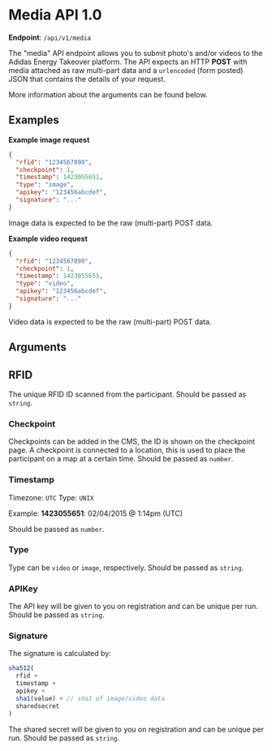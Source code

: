 # Media API 1.0

**Endpoint**: `/api/v1/media`

The "media" API endpoint allows you to submit photo's and/or videos to the Adidas Energy Takeover platform. The API expects an HTTP **POST** with media attached as raw multi-part data and a `urlencoded` (form posted) JSON that contains the details of your request. 

More information about the arguments can be found below.

## Examples

**Example image request**

```json
{
  "rfid": "1234567890",
  "checkpoint": 1,
  "timestamp": 1423055651,
  "type": "image",
  "apikey": "123456abcdef",
  "signature": "..."
}
```
Image data is expected to be the raw (multi-part) POST data.

**Example video request**

```json
{
  "rfid": "1234567890",
  "checkpoint": 1,
  "timestamp": 1423055651,
  "type": "video",
  "apikey": "123456abcdef",
  "signature": "..."
}
```
Video data is expected to be the raw (multi-part) POST data.

## Arguments

## RFID

The unique RFID ID scanned from the participant. Should be passed as `string`.

### Checkpoint

Checkpoints can be added in the CMS, the ID is shown on the checkpoint page. A checkpoint is connected to a location, this is used to place the participant on a map at a certain time. Should be passed as `number`.

### Timestamp

Timezone: `UTC`
Type: `UNIX`

Example: **1423055651**: 02/04/2015 @ 1:14pm (UTC)

Should be passed as `number`.

### Type

Type can be `video` or `image`, respectively. Should be passed as `string`.

### APIKey

The API key will be given to you on registration and can be unique per run. Should be passed as `string`.

### Signature

The signature is calculated by:
```js
sha512(
  rfid + 
  timestamp + 
  apikey + 
  sha1(value) + // sha1 of image/video data 
  sharedsecret
)
```
The shared secret will be given to you on registration and can be unique per run. Should be passed as `string`.
